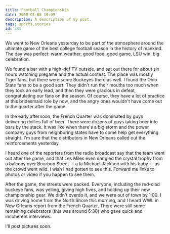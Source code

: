 ```yaml
---
title: Football Championship
date: 2008-01-08 10:09
description: A description of my post.
tags: sports,stories
id: 341
---
```

We went to New Orleans yesterday to be part of the atmosphere around the ultimate game of the best college football season in the history of mankind.  The day was perfect:  warm weather, good food, good game, LSU win, big celebration.

We found a bar with a high-def TV outside, and sat out there for about six hours watching pregame and the actual contest.  The place was mostly Tiger fans, but there were some Buckeyes there as well.  I found the Ohio State fans to be a good sort.  They didn't run their mouths too much when they took an early lead, and then they were gracious in defeat, congratulating our fans on the season.  Of course, they have a lot of practice at this bridesmaid role by now, and the angry ones wouldn't have come out to the quarter after the game.

In the early afternoon, the French Quarter was dominated by guys delivering dollies full of beer.  There were dozens of guys taking beer into bars by the stack.  It was like when there's a big storm and the power company guys from neighboring states have to come help get everything straight.  I'm sure that the distributors in New Orleans called out the reinforcements yesterday.

I heard one of the reporters from the radio broadcast say that the team went out after the game, and that Les Miles even dangled the crystal trophy from a balcony over Bourbon Street -- a la Michael Jackson with his baby -- as the crowd went wild.  I wish I had gotten to see this.  Forward me links to photos or video if you happen to see them.

After the game, the streets were packed.  Everyone, including the red-clad buckeye fans, was yelling, giving high fives, and holding up their new championship gear.  We didn't overdo it, and we were out of town by 1:00.  I was driving home from the North Shore this morning, and I heard WWL in New Orleans report from the French Quarter.  There were still some remaining celebrators (this was around 6:30) who gave quick and incoherent interviews.

I'll post pictures soon.